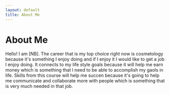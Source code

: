 ```yaml
---
layout: default
title: About Me
---
```

# About Me
Hello! I am [NB].
The career that is my top choice right now is cosmetology because it's something I enjoy doing and if I enjoy it I would like to get a job I enjoy doing. It connects to my life style goals because it will help me earn money which is something that I need to be able to accomplish my gaols in life. Skills from this course will help me succen because it's going to help me communicate and collaborate more with people which is something that is very much needed in that job.
